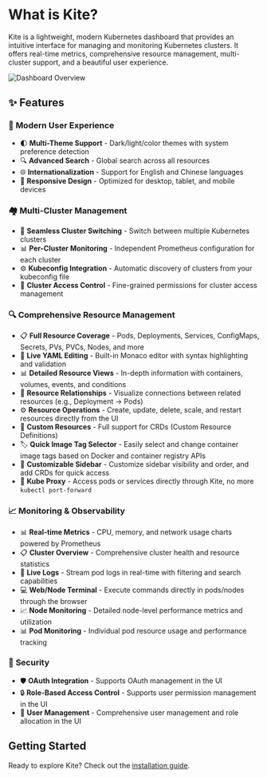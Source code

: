 # What is Kite?

Kite is a lightweight, modern Kubernetes dashboard that provides an intuitive interface for managing and monitoring Kubernetes clusters. It offers real-time metrics, comprehensive resource management, multi-cluster support, and a beautiful user experience.

![Dashboard Overview](/screenshots/overview.png)

## ✨ Features

### 🎯 **Modern User Experience**

- 🌓 **Multi-Theme Support** - Dark/light/color themes with system preference detection
- 🔍 **Advanced Search** - Global search across all resources
- 🌐 **Internationalization** - Support for English and Chinese languages
- 📱 **Responsive Design** - Optimized for desktop, tablet, and mobile devices

### 🏘️ **Multi-Cluster Management**

- 🔄 **Seamless Cluster Switching** - Switch between multiple Kubernetes clusters
- 📊 **Per-Cluster Monitoring** - Independent Prometheus configuration for each cluster
- ⚙️ **Kubeconfig Integration** - Automatic discovery of clusters from your kubeconfig file
- 🔐 **Cluster Access Control** - Fine-grained permissions for cluster access management

### 🔍 **Comprehensive Resource Management**

- 📋 **Full Resource Coverage** - Pods, Deployments, Services, ConfigMaps, Secrets, PVs, PVCs, Nodes, and more
- 📄 **Live YAML Editing** - Built-in Monaco editor with syntax highlighting and validation
- 📊 **Detailed Resource Views** - In-depth information with containers, volumes, events, and conditions
- 🔗 **Resource Relationships** - Visualize connections between related resources (e.g., Deployment → Pods)
- ⚙️ **Resource Operations** - Create, update, delete, scale, and restart resources directly from the UI
- 🔄 **Custom Resources** - Full support for CRDs (Custom Resource Definitions)
- 🏷️ **Quick Image Tag Selector** - Easily select and change container image tags based on Docker and container registry APIs
- 🎨 **Customizable Sidebar** - Customize sidebar visibility and order, and add CRDs for quick access
- 🔌 **Kube Proxy** - Access pods or services directly through Kite, no more `kubectl port-forward`

### 📈 **Monitoring & Observability**

- 📊 **Real-time Metrics** - CPU, memory, and network usage charts powered by Prometheus
- 📋 **Cluster Overview** - Comprehensive cluster health and resource statistics
- 📝 **Live Logs** - Stream pod logs in real-time with filtering and search capabilities
- 💻 **Web/Node Terminal** - Execute commands directly in pods/nodes through the browser
- 📈 **Node Monitoring** - Detailed node-level performance metrics and utilization
- 📊 **Pod Monitoring** - Individual pod resource usage and performance tracking

### 🔐 **Security**

- 🛡️ **OAuth Integration** - Supports OAuth management in the UI
- 🔒 **Role-Based Access Control** - Supports user permission management in the UI
- 👥 **User Management** - Comprehensive user management and role allocation in the UI

## Getting Started

Ready to explore Kite? Check out the [installation guide](./installation).
